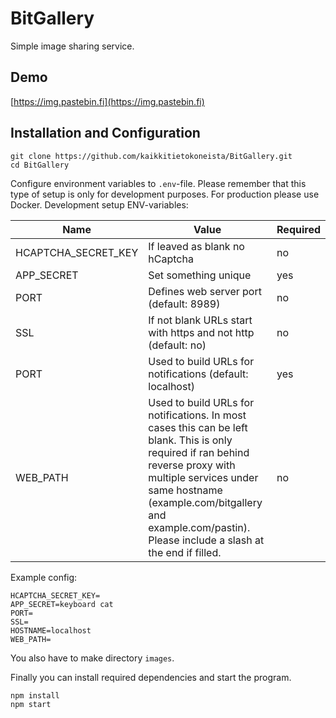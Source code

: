 # BitGallery
Simple image sharing service.

## Demo

[https://img.pastebin.fi](https://img.pastebin.fi)

## Installation and Configuration

```
git clone https://github.com/kaikkitietokoneista/BitGallery.git
cd BitGallery
```

Configure environment variables to `.env`-file. Please remember that this type of setup is only for development purposes. For production please use Docker. Development setup ENV-variables:

|Name |Value  | Required|
--- | --- | ---
|HCAPTCHA_SECRET_KEY|If leaved as blank no hCaptcha|no|
|APP_SECRET|Set something unique|yes|
|PORT|Defines web server port (default: 8989)|no|
|SSL|If not blank URLs start with https and not http (default: no)|no|
|PORT|Used to build URLs for notifications (default: localhost)|yes|
|WEB_PATH|Used to build URLs for notifications. In most cases this can be left blank. This is only required if ran behind reverse proxy with multiple services under same hostname (example.com/bitgallery and example.com/pastin). Please include a slash at the end if filled. |no|

Example config:

```env
HCAPTCHA_SECRET_KEY=
APP_SECRET=keyboard cat
PORT=
SSL=
HOSTNAME=localhost
WEB_PATH=
```

You also have to make directory `images`.

Finally you can install required dependencies and start the program.

```
npm install
npm start
```
